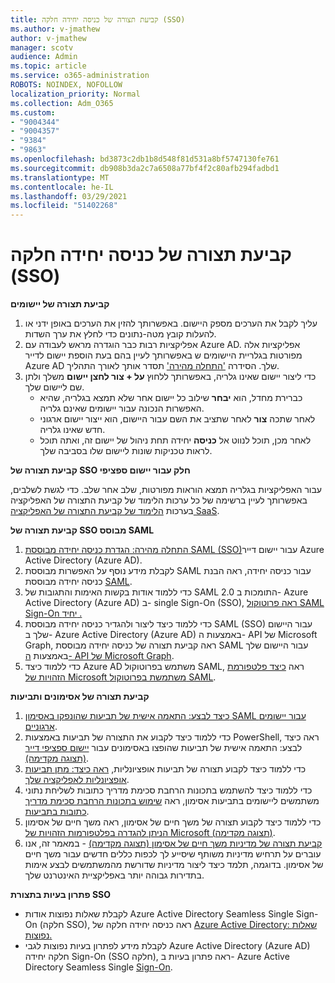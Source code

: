 ```yaml
---
title: קביעת תצורה של כניסה יחידה חלקה (SSO)
ms.author: v-jmathew
author: v-jmathew
manager: scotv
audience: Admin
ms.topic: article
ms.service: o365-administration
ROBOTS: NOINDEX, NOFOLLOW
localization_priority: Normal
ms.collection: Adm_O365
ms.custom:
- "9004344"
- "9004357"
- "9384"
- "9863"
ms.openlocfilehash: bd3873c2db1b8d548f81d531a8bf5747130fe761
ms.sourcegitcommit: db908b3da2c7a6508a77bf4f2c80afb294fadbd1
ms.translationtype: MT
ms.contentlocale: he-IL
ms.lasthandoff: 03/29/2021
ms.locfileid: "51402268"
---
```

# <a name="configure-seamless-single-sign-on-sso"></a>קביעת תצורה של כניסה יחידה חלקה (SSO)

**קביעת תצורה של יישומים**

1. עליך לקבל את הערכים מספק היישום. באפשרותך להזין את הערכים באופן ידני או להעלות קובץ מטה-נתונים כדי לחלץ את ערך השדות.
2. אפליקציות רבות כבר הוגדרה מראש לעבודה עם Azure AD. אפליקציות אלה מפורטות בגלריית היישומים ש באפשרותך לעיין בהם בעת הוספת יישום לדייר Azure AD שלך. הסידרה ['התחלה מהירה'](https://docs.microsoft.com/azure/active-directory/manage-apps/add-application-portal-configure) תסדר אותך לאורך התהליך.
3. כדי ליצור יישום שאינו גלריה, באפשרותך ללחוץ **על + צור לחצן יישום** משלך ולתן שם ליישום שלך.
    - כברירת מחדל, הוא **יבחר** שילוב כל יישום אחר שלא תמצא בגלריה, שהיא האפשרות הנכונה עבור יישומים שאינם גלריה.
    - לאחר שתכה **צור** לאחר שתציב את השם עבור היישום, הוא ייצור יישום ארגוני חדש שאינו גלריה.
    - לאחר מכן, תוכל לנווט אל  **כניסה** יחידה תחת ניהול של יישום זה, ואתה תוכל לראות טכניקות שונות ליישום שלו בסביבה שלך.

**קביעת תצורה של SSO חלק עבור יישום ספציפי**

עבור האפליקציות בגלריה תמצא הוראות מפורטות, שלב אחר שלב. כדי לגשת לשלבים, באפשרותך לעיין ברשימה של כל ערכות הלימוד של קביעת התצורה של האפליקציה בערכות [הלימוד של קביעת התצורה של האפליקציה SaaS](https://docs.microsoft.com/azure/active-directory/saas-apps/tutorial-list).

**קביעת תצורה של SSO מבוסס SAML**

1. [התחלה מהירה: הגדרת כניסה יחידה מבוססת SAML (SSO)](https://docs.microsoft.com/azure/active-directory/manage-apps/add-application-portal-setup-sso)עבור יישום דייר Azure Active Directory (Azure AD).
2. לקבלת מידע נוסף על האפשרות מבוססת SAML עבור כניסה יחידה, ראה הבנת כניסה יחידה מבוססת [SAML](https://docs.microsoft.com/azure/active-directory/manage-apps/configure-saml-single-sign-on).
3. כדי ללמוד אודות בקשות האימות והתגובות של SAML 2.0 התומכות ב- Azure Active Directory (Azure AD) ב- single Sign-On (SSO), [ראה פרוטוקול SAML Sign-On יחיד .](https://docs.microsoft.com/azure/active-directory/develop/single-sign-on-saml-protocol)
4. כדי ללמוד כיצד ליצור ולהגדיר כניסה יחידה מבוססת SAML (SSO) עבור היישום שלך ב- Azure Active Directory (Azure AD) באמצעות ה- API של Microsoft Graph, ראה קביעת תצורה של כניסה יחידה מבוססת SAML עבור היישום שלך באמצעות [ה- API של Microsoft Graph](https://docs.microsoft.com/graph/application-saml-sso-configure-api).
5. כדי ללמוד כיצד Azure AD משתמש בפרוטוקול SAML, ראה [כיצד פלטפורמת הזהויות של Microsoft משתמשת בפרוטוקול SAML](https://docs.microsoft.com/azure/active-directory/develop/active-directory-saml-protocol-reference).

**קביעת תצורה של אסימונים ותביעות**

1. [כיצד לבצע: התאמה אישית של תביעות שהונפקו באסימון SAML עבור יישומים ארגוניים](https://docs.microsoft.com/azure/active-directory/develop/active-directory-saml-claims-customization).
2. כדי ללמוד כיצד לקבוע את התצורה של תביעות באמצעות PowerShell, ראה כיצד לבצע: התאמה אישית של תביעות שהופצו באסימונים עבור [יישום ספציפי דייר (תצוגה מקדימה)](https://docs.microsoft.com/azure/active-directory/develop/active-directory-claims-mapping).
3. כדי ללמוד כיצד לקבוע תצורה של תביעות אופציונליות, [ראה כיצד: מתן תביעות אופציונליות לאפליקציה שלך](https://docs.microsoft.com/azure/active-directory/develop/active-directory-optional-claims).
4. כדי ללמוד כיצד להשתמש בתכונות הרחבת סכימת מדריך כתובות לשליחת נתוני משתמשים ליישומים בתביעות אסימון, ראה [שימוש בתכונות הרחבת סכימת מדריך כתובות בתביעות](https://docs.microsoft.com/azure/active-directory/develop/active-directory-schema-extensions).
5. כדי ללמוד כיצד לקבוע תצורה של משך חיים של אסימון, ראה משך חיים של אסימון [הניתן להגדרה בפלטפורמות הזהויות של Microsoft (תצוגה מקדימה)](https://docs.microsoft.com/azure/active-directory/develop/active-directory-configurable-token-lifetimes).
6. [קביעת תצורה של מדיניות משך חיים של אסימון (תצוגה מקדימה)](https://docs.microsoft.com/azure/active-directory/develop/configure-token-lifetimes) - במאמר זה, אנו עוברים על תרחיש מדיניות משותף שיסייע לך לכפות כללים חדשים עבור משך חיים של אסימון. בדוגמה, תלמד כיצד ליצור מדיניות שדורשת מהמשתמשים לבצע אימות בתדירות גבוהה יותר באפליקציית האינטרנט שלך.

**פתרון בעיות בתצורת SSO**

- לקבלת שאלות נפוצות אודות Azure Active Directory Seamless Single Sign-On (חלקה SSO), ראה כניסה יחידה חלקה של [Azure Active Directory: שאלות נפוצות.](https://docs.microsoft.com/azure/active-directory/hybrid/how-to-connect-sso-faq)
- לקבלת מידע לפתרון בעיות נפוצות לגבי Azure Active Directory (Azure AD) חלקה יחידה Sign-On (SSO חלקה), ראה פתרון בעיות ב- Azure Active Directory Seamless Single [Sign-On](https://docs.microsoft.com/azure/active-directory/hybrid/tshoot-connect-sso).
